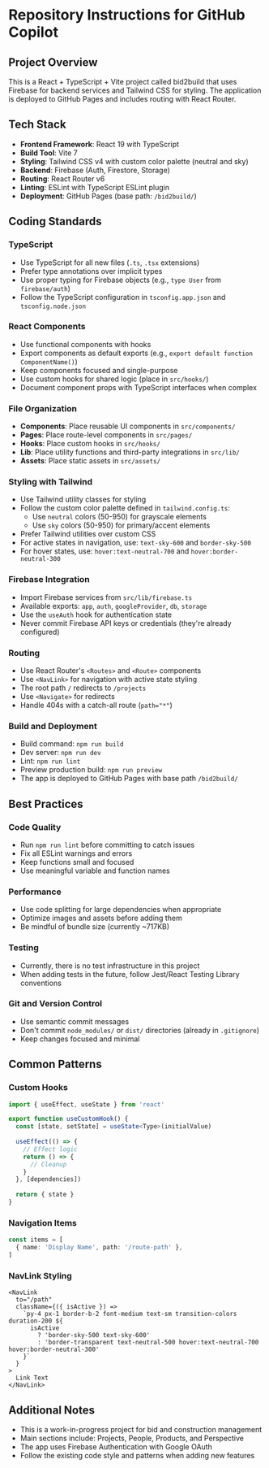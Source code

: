 # Repository Instructions for GitHub Copilot

## Project Overview
This is a React + TypeScript + Vite project called bid2build that uses Firebase for backend services and Tailwind CSS for styling. The application is deployed to GitHub Pages and includes routing with React Router.

## Tech Stack
- **Frontend Framework**: React 19 with TypeScript
- **Build Tool**: Vite 7
- **Styling**: Tailwind CSS v4 with custom color palette (neutral and sky)
- **Backend**: Firebase (Auth, Firestore, Storage)
- **Routing**: React Router v6
- **Linting**: ESLint with TypeScript ESLint plugin
- **Deployment**: GitHub Pages (base path: `/bid2build/`)

## Coding Standards

### TypeScript
- Use TypeScript for all new files (`.ts`, `.tsx` extensions)
- Prefer type annotations over implicit types
- Use proper typing for Firebase objects (e.g., `type User` from `firebase/auth`)
- Follow the TypeScript configuration in `tsconfig.app.json` and `tsconfig.node.json`

### React Components
- Use functional components with hooks
- Export components as default exports (e.g., `export default function ComponentName()`)
- Keep components focused and single-purpose
- Use custom hooks for shared logic (place in `src/hooks/`)
- Document component props with TypeScript interfaces when complex

### File Organization
- **Components**: Place reusable UI components in `src/components/`
- **Pages**: Place route-level components in `src/pages/`
- **Hooks**: Place custom hooks in `src/hooks/`
- **Lib**: Place utility functions and third-party integrations in `src/lib/`
- **Assets**: Place static assets in `src/assets/`

### Styling with Tailwind
- Use Tailwind utility classes for styling
- Follow the custom color palette defined in `tailwind.config.ts`:
  - Use `neutral` colors (50-950) for grayscale elements
  - Use `sky` colors (50-950) for primary/accent elements
- Prefer Tailwind utilities over custom CSS
- For active states in navigation, use: `text-sky-600` and `border-sky-500`
- For hover states, use: `hover:text-neutral-700` and `hover:border-neutral-300`

### Firebase Integration
- Import Firebase services from `src/lib/firebase.ts`
- Available exports: `app`, `auth`, `googleProvider`, `db`, `storage`
- Use the `useAuth` hook for authentication state
- Never commit Firebase API keys or credentials (they're already configured)

### Routing
- Use React Router's `<Routes>` and `<Route>` components
- Use `<NavLink>` for navigation with active state styling
- The root path `/` redirects to `/projects`
- Use `<Navigate>` for redirects
- Handle 404s with a catch-all route (`path="*"`)

### Build and Deployment
- Build command: `npm run build`
- Dev server: `npm run dev`
- Lint: `npm run lint`
- Preview production build: `npm run preview`
- The app is deployed to GitHub Pages with base path `/bid2build/`

## Best Practices

### Code Quality
- Run `npm run lint` before committing to catch issues
- Fix all ESLint warnings and errors
- Keep functions small and focused
- Use meaningful variable and function names

### Performance
- Use code splitting for large dependencies when appropriate
- Optimize images and assets before adding them
- Be mindful of bundle size (currently ~717KB)

### Testing
- Currently, there is no test infrastructure in this project
- When adding tests in the future, follow Jest/React Testing Library conventions

### Git and Version Control
- Use semantic commit messages
- Don't commit `node_modules/` or `dist/` directories (already in `.gitignore`)
- Keep changes focused and minimal

## Common Patterns

### Custom Hooks
```typescript
import { useEffect, useState } from 'react'

export function useCustomHook() {
  const [state, setState] = useState<Type>(initialValue)
  
  useEffect(() => {
    // Effect logic
    return () => {
      // Cleanup
    }
  }, [dependencies])
  
  return { state }
}
```

### Navigation Items
```typescript
const items = [
  { name: 'Display Name', path: '/route-path' },
]
```

### NavLink Styling
```tsx
<NavLink
  to="/path"
  className={({ isActive }) =>
    `py-4 px-1 border-b-2 font-medium text-sm transition-colors duration-200 ${
      isActive
        ? 'border-sky-500 text-sky-600'
        : 'border-transparent text-neutral-500 hover:text-neutral-700 hover:border-neutral-300'
    }`
  }
>
  Link Text
</NavLink>
```

## Additional Notes
- This is a work-in-progress project for bid and construction management
- Main sections include: Projects, People, Products, and Perspective
- The app uses Firebase Authentication with Google OAuth
- Follow the existing code style and patterns when adding new features
